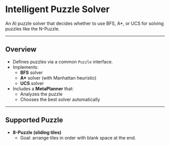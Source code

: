 # Intelligent Puzzle Solver

An AI puzzle solver that decides whether to use BFS, A*, or UCS for solving puzzles like the N-Puzzle.

---

## Overview

- Defines puzzles via a common `Puzzle` interface.
- Implements:
  - **BFS** solver
  - **A\*** solver (with Manhattan heuristic)
  - **UCS** solver
- Includes a **MetaPlanner** that:
  - Analyzes the puzzle
  - Chooses the best solver automatically

---

## Supported Puzzle

- **8-Puzzle (sliding tiles)**
  - Goal: arrange tiles in order with blank space at the end.
